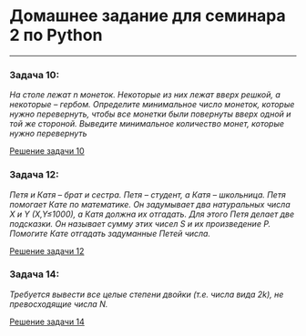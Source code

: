 # Домашнее задание для семинара 2 по Python
___
### Задача 10:

*На столе лежат n монеток. Некоторые из них лежат вверх решкой, а некоторые – гербом.
Определите минимальное число монеток, которые нужно перевернуть, чтобы все монетки были повернуты
вверх одной и той же стороной. Выведите минимальное количество монет, которые нужно перевернуть*

[Решение задачи 10](ex01.py)

### Задача 12:

*Петя и Катя – брат и сестра. Петя – студент, а Катя – школьница. Петя помогает Кате по математике.
Он задумывает два натуральных числа X и Y (X,Y≤1000), а Катя должна их отгадать. Для этого Петя
делает две подсказки. Он называет сумму этих чисел S и их произведение P. Помогите Кате отгадать
задуманные Петей числа.*

[Решение задачи 12](ex02.py)

### Задача 14:

*Требуется вывести все целые степени двойки (т.е. числа вида 2k), не превосходящие числа N.*

[Решение задачи 14](ex03.py)

